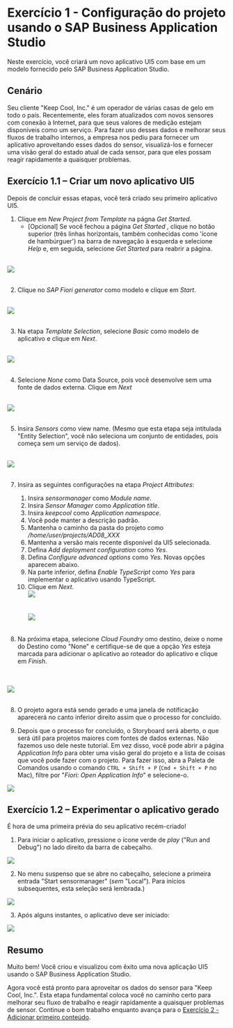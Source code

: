 
# Exercício 1 - Configuração do projeto usando o SAP Business Application Studio

Neste exercício, você criará um novo aplicativo UI5 com base em um modelo fornecido pelo SAP Business Application Studio.

## Cenário

Seu cliente "Keep Cool, Inc." é um operador de várias casas de gelo em todo o país. Recentemente, eles foram atualizados com novos sensores com conexão à Internet, para que seus valores de medição estejam disponíveis como um serviço. Para fazer uso desses dados e melhorar seus fluxos de trabalho internos, a empresa nos pediu para fornecer um aplicativo aproveitando esses dados do sensor, visualizá-los e fornecer uma visão geral do estado atual de cada sensor, para que eles possam reagir rapidamente a quaisquer problemas.

## Exercício 1.1 – Criar um novo aplicativo UI5

Depois de concluir essas etapas, você terá criado seu primeiro aplicativo UI5.

1. Clique em *New Project from Template* na págna *Get Started*.
    * [Opcional] Se você fechou a página *Get Started* , clique no botão superior (três linhas horizontais, também conhecidas como 'ícone de hambúrguer') na barra de navegação à esquerda e selecione *Help* e, em seguida, selecione *Get Started* para reabrir a página.</ul>

<br>![](images/BTP_01_0010.png)<br><br>

2. Clique no *SAP Fiori generator* como modelo e clique em *Start*.

<br>![](images/BTP_01_0020.png)<br><br>

3. Na etapa *Template Selection*, selecione *Basic* como modelo de aplicativo e clique em *Next*.

<br>![](images/BTP_01_0030.png)<br><br>

4. Selecione *None* como Data Source, pois você desenvolve sem uma fonte de dados externa. Clique em *Next*

<br>![](images/BTP_01_0040.png)<br><br>

5. Insira *Sensors* como view name. (Mesmo que esta etapa seja intitulada "Entity Selection", você não seleciona um conjunto de entidades, pois começa sem um serviço de dados).
   
<br>![](images/BTP_01_0050.png)<br><br>

7. Insira as seguintes configurações na etapa *Project Attributes*:
    1. Insira *sensormanager* como *Module name*.
    2. Insira *Sensor Manager* como *Application title*.
    3. Insira *keepcool* como *Application namespace*.
    4. Você pode manter a descrição padrão.
    5. Mantenha o caminho da pasta do projeto como */home/user/projects/AD08_XXX*
    6. Mantenha a versão mais recente disponível da UI5 selecionada.
    7. Defina *Add deployment configuration* como *Yes*.
    8. Defina *Configure advanced options* como *Yes*. Novas opções aparecem abaixo.
    9. Na parte inferior, defina *Enable TypeScript* como *Yes* para implementar o aplicativo usando TypeScript.
    10. Clique em *Next*.
<br>![](images/BTP_01_0060.png)<br><br>
<br>![](images/BTP_01_0070.png)<br><br>


8. Na próxima etapa, selecione *Cloud Foundry* omo destino, deixe o nome do Destino como "None" e certifique-se de que a opção *Yes* esteja marcada para adicionar o aplicativo ao roteador do aplicativo e clique em *Finish*.  </ul>

<br><br>![](images/BTP_01_0080.png)<br><br>

8. O projeto agora está sendo gerado e uma janela de notificação aparecerá no canto inferior direito assim que o processo for concluído.

9. Depois que o processo for concluído, o Storyboard será aberto, o que será útil para projetos maiores com fontes de dados externas. Não fazemos uso dele neste tutorial. Em vez disso, você pode abrir a página *Application Info* para obter uma visão geral do projeto e a lista de coisas que você pode fazer com o projeto. Para fazer isso, abra a Paleta de Comandos usando o comando `CTRL + Shift + P` (`Cmd + Shift + P` no Mac), filtre por "*Fiori: Open Application Info*" e selecione-o.

![](images/BTP_01_0090.png)

## Exercício 1.2 – Experimentar o aplicativo gerado

É hora de uma primeira prévia do seu aplicativo recém-criado!

1. Para iniciar o aplicativo, pressione o ícone verde de *play* ("Run and Debug") no lado direito da barra de cabeçalho.

![](images/BTP_01_0100.png)

2. No menu suspenso que se abre no cabeçalho, selecione a primeira entrada "Start sensormanager" (*sem* "Local"). Para inícios subsequentes, esta seleção será lembrada.)

![](images/BTP_01_0110.png)

3. Após alguns instantes, o aplicativo deve ser iniciado:

![](images/BTP_01_0120.png)

## Resumo
Muito bem! Você criou e visualizou com êxito uma nova aplicação UI5 usando o SAP Business Application Studio.

Agora você está pronto para aproveitar os dados do sensor para "Keep Cool, Inc.". Esta etapa fundamental coloca você no caminho certo para melhorar seu fluxo de trabalho e reagir rapidamente a quaisquer problemas de sensor. Continue o bom trabalho enquanto avança para o [Exercício 2 - Adicionar primeiro conteúdo](../ex2/README.md).
